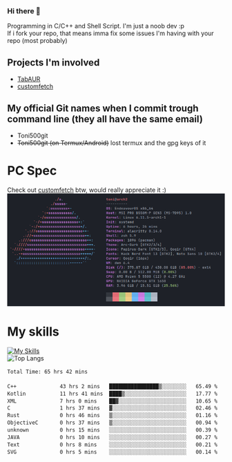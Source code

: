 ### Hi there 👋

Programming in C/C++ and Shell Script. I'm just a noob dev :p\
If i fork your repo, that means imma fix some issues I'm having with your repo (most probably)

## Projects I'm involved
 - [TabAUR](https://github.com/BurntRanch/TabAUR)
 - [customfetch](https://github.com/Toni500github/customfetch)

## My official Git names when I commit trough command line (they all have the same email)
* Toni500git
* ~~Toni500git (on Termux/Android)~~ lost termux and the gpg keys of it

# PC Spec
Check out [customfetch](https://github.com/Toni500github/customfetch) btw, would really appreciate it :)
![screenshot.png](https://github.com/Toni500github/customfetch/raw/main/screenshot.png)

# My skills
[![My Skills](https://skillicons.dev/icons?i=cpp,bash,arch,linux&theme=light)](https://skillicons.dev)\
![Top Langs](https://github-readme-stats.vercel.app/api/top-langs/?username=Toni500github&layout=compact)

<!--START_SECTION:waka-->

```txt
Total Time: 65 hrs 42 mins

C++              43 hrs 2 mins   ████████████████▒░░░░░░░░   65.49 %
Kotlin           11 hrs 41 mins  ████▒░░░░░░░░░░░░░░░░░░░░   17.77 %
XML              7 hrs 0 mins    ██▓░░░░░░░░░░░░░░░░░░░░░░   10.65 %
C                1 hrs 37 mins   ▓░░░░░░░░░░░░░░░░░░░░░░░░   02.46 %
Rust             0 hrs 46 mins   ▒░░░░░░░░░░░░░░░░░░░░░░░░   01.16 %
ObjectiveC       0 hrs 37 mins   ▒░░░░░░░░░░░░░░░░░░░░░░░░   00.94 %
unknown          0 hrs 15 mins   ░░░░░░░░░░░░░░░░░░░░░░░░░   00.39 %
JAVA             0 hrs 10 mins   ░░░░░░░░░░░░░░░░░░░░░░░░░   00.27 %
Text             0 hrs 8 mins    ░░░░░░░░░░░░░░░░░░░░░░░░░   00.21 %
SVG              0 hrs 5 mins    ░░░░░░░░░░░░░░░░░░░░░░░░░   00.14 %
```

<!--END_SECTION:waka-->
